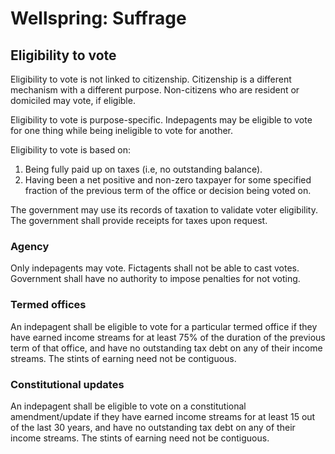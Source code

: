 # Wellspring: Suffrage

## Eligibility to vote

Eligibility to vote is not linked to citizenship. Citizenship is a different mechanism with a different purpose. Non-citizens who are resident or domiciled may vote, if eligible.

Eligibility to vote is purpose-specific. Indepagents may be eligible to vote for one thing while being ineligible to vote for another.

Eligibility to vote is based on:
1. Being fully paid up on taxes (i.e, no outstanding balance).
2. Having been a net positive and non-zero taxpayer for some specified fraction of the previous term of the office or decision being voted on.

The government may use its records of taxation to validate voter eligibility. The government shall provide receipts for taxes upon request.

### Agency

Only indepagents may vote. Fictagents shall not be able to cast votes. Government shall have no authority to impose penalties for not voting.

### Termed offices

An indepagent shall be eligible to vote for a particular termed office if they have earned income streams for at least 75% of the duration of the previous term of that office, and have no outstanding tax debt on any of their income streams. The stints of earning need not be contiguous.

### Constitutional updates

An indepagent shall be eligible to vote on a constitutional amendment/update if they have earned income streams for at least 15 out of the last 30 years, and have no outstanding tax debt on any of their income streams. The stints of earning need not be contiguous.
